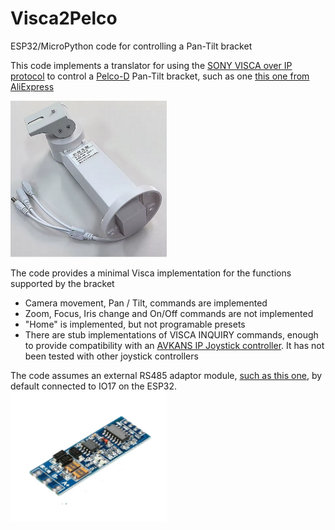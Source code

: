 # Visca2Pelco
ESP32/MicroPython code for controlling a Pan-Tilt bracket

This code implements a translator for using the [SONY VISCA over IP protocol](https://www.sony.net/Products/CameraSystem/CA/BRC_X1000_BRC_H800/Technical_Document/C456100121.pdf) to control a [Pelco-D](https://www.commfront.com/pages/pelco-d-protocol-tutorial) Pan-Tilt bracket, such as one [this one from AliExpress](https://www.aliexpress.us/item/3256806846839809.html)

<img src="ScreenShots/PTZControllerImage.png" alt="PELCO-D Pan/Tilt Bracket" width="250"/>

The code provides a minimal Visca implementation for the functions supported by the bracket
- Camera movement, Pan / Tilt, commands are implemented
- Zoom, Focus, Iris change and On/Off commands are not implemented
- "Home" is implemented, but not programable presets
- There are stub implementations of VISCA INQUIRY commands, enough to provide compatibility with an [AVKANS IP Joystick controller](https://avkans.com/products/avkans-super-ptz-camera-joystick-controller-ndi-camera-controller-keyboard-with-4d-joystick-for-live-streaming-onvif-visca-over-ip-rs422-rs485-rs232-pelco-d-p-support). It has not been tested with other joystick controllers

The code assumes an external RS485 adaptor module, [such as this one](https://www.amazon.com/dp/B0BXDJHFSP), by default connected to IO17 on the ESP32.
<img src="ScreenShots/RS485Module.png" alt="RS485 Module" width="250">
